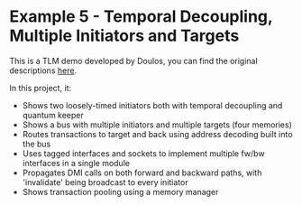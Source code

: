 # Example 5 - Temporal Decoupling, Multiple Initiators and Targets

This is a TLM demo developed by Doulos, 
you can find the original descriptions 
[here](https://www.doulos.com/knowhow/systemc/tlm2/example_5/index.php).

In this project, it:
+ Shows two loosely-timed initiators both with temporal decoupling and quantum keeper
+ Shows a bus with multiple initiators and multiple targets (four memories)
+ Routes transactions to target and back using address decoding built into the bus
+ Uses tagged interfaces and sockets to implement multiple fw/bw interfaces in a single module
+ Propagates DMI calls on both forward and backward paths, 
with 'invalidate' being broadcast to every initiator
+ Shows transaction pooling using a memory manager